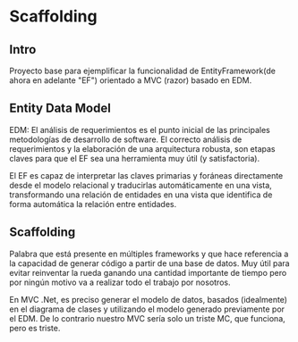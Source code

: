 # Scaffolding

## Intro

Proyecto base para ejemplificar la funcionalidad de EntityFramework(de ahora en adelante "EF") orientado a MVC (razor) basado en EDM.

## Entity Data Model

EDM: El análisis de requerimientos es el punto inicial de las principales metodologías de desarrollo de software. El correcto análisis de requerimientos y la elaboración de una arquitectura robusta, son etapas claves para que el EF sea una herramienta muy útil (y satisfactoria).

El EF es capaz de interpretar las claves primarias y foráneas directamente desde el modelo relacional y traducirlas automáticamente en una vista, transformando una relación de entidades en una vista que identifica de forma automática la relación entre entidades.


## Scaffolding

Palabra que está presente en múltiples frameworks y que hace referencia a la capacidad de generar código a partir de una base de datos. Muy útil para evitar reinventar la rueda ganando una cantidad importante de tiempo pero por ningún motivo va a realizar todo el trabajo por nosotros.

En MVC .Net, es preciso generar el modelo de datos, basados (idealmente) en el diagrama de clases y utilizando el modelo generado previamente por el EDM. De lo contrario nuestro MVC sería solo un triste MC, que funciona, pero es triste.


